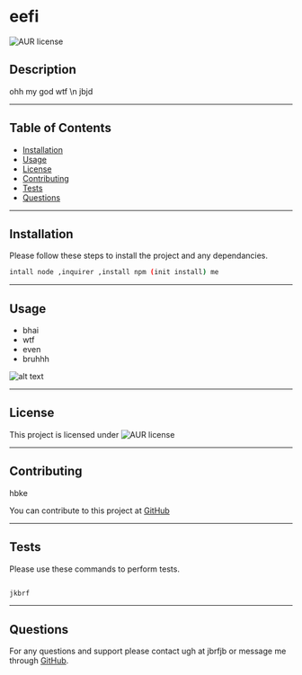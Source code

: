# eefi

![AUR license](https://img.shields.io/static/v1?label=License&message=MIT&color=blue)

## Description

ohh
my
god
wtf
\n
jbjd

---
## Table of Contents

- [Installation](#installation)
- [Usage](#usage)
- [License](#license)
- [Contributing](#contributing)
- [Tests](#tests)
- [Questions](#questions)

---
## Installation

Please follow these steps to install the project and any dependancies.

```bash
intall node ,inquirer ,install npm (init install) me

```

---
## Usage

- bhai
- wtf
- even
- bruhhh


![alt text](Assets/Images/Screenshot.png)

---
## License

This project is licensed under ![AUR license](https://img.shields.io/static/v1?label=License&message=MIT&color=blue)

---
## Contributing

hbke

You can contribute to this project at [GitHub](https://github.com/ieih/CLI-README-Generator)

---
## Tests

Please use these commands to perform tests.

```bash

jkbrf

```

---
## Questions

For any questions and support please contact ugh at jbrfjb or message me through [GitHub](https://github.com/ieih).